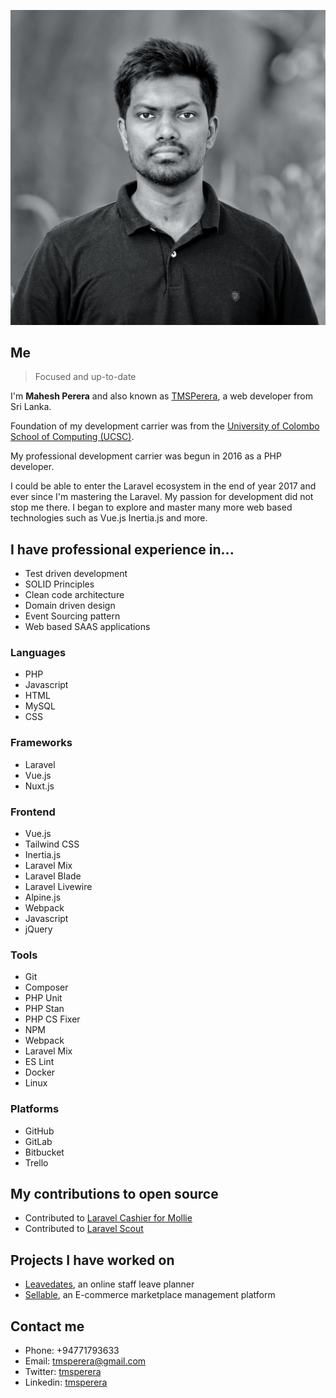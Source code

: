 ![Me](/docs/assets/images/me.jpeg)

## Me
> Focused and up-to-date

I'm **Mahesh Perera** and also known as [TMSPerera](https://twitter.com/tmsperera), a web developer from Sri Lanka. 

Foundation of my development carrier was from the [University of Colombo School of Computing (UCSC)](https://ucsc.cmb.ac.lk/).

My professional development carrier was begun in 2016 as a PHP developer. 

I could be able to enter the Laravel ecosystem in the end of year 2017 and ever since I'm mastering the Laravel. My passion for development did not stop me there. I began to explore and master many more web based technologies such as Vue.js Inertia.js and more. 

## I have professional experience in...
- Test driven development
- SOLID Principles
- Clean code architecture
- Domain driven design 
- Event Sourcing pattern
- Web based SAAS applications

### Languages
- PHP
- Javascript
- HTML
- MySQL
- CSS

### Frameworks
- Laravel
- Vue.js
- Nuxt.js

### Frontend
- Vue.js
- Tailwind CSS
- Inertia.js
- Laravel Mix
- Laravel Blade
- Laravel Livewire
- Alpine.js
- Webpack
- Javascript
- jQuery

### Tools
- Git
- Composer
- PHP Unit
- PHP Stan
- PHP CS Fixer
- NPM
- Webpack
- Laravel Mix
- ES Lint
- Docker
- Linux

### Platforms
- GitHub
- GitLab
- Bitbucket
- Trello

## My contributions to open source
- Contributed to [Laravel Cashier for Mollie](https://github.com/mollie/laravel-cashier-mollie)
- Contributed to [Laravel Scout](https://github.com/laravel/scout)

## Projects I have worked on
- [Leavedates](https://www.leavedates.com/), an online staff leave planner
- [Sellable](https://sellable.app/), an E-commerce marketplace management platform

## Contact me
- Phone: +94771793633
- Email: tmsperera@gmail.com
- Twitter: [tmsperera](https://twitter.com/tmsperera)
- Linkedin: [tmsperera](https://www.linkedin.com/in/tmsperera/)
